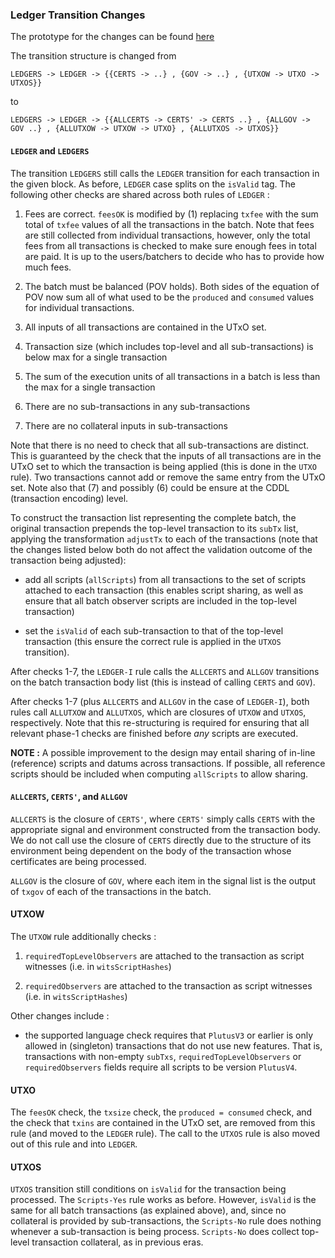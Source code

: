 ### Ledger Transition Changes

The prototype for the changes can be found
[here](https://github.com/IntersectMBO/formal-ledger-specifications/compare/polina-nested-txs)

The transition structure is changed from 

`LEDGERS -> LEDGER -> {{CERTS -> ..} , {GOV -> ..} , {UTXOW -> UTXO -> UTXOS}}`

to

`LEDGERS -> LEDGER -> {{ALLCERTS -> CERTS' -> CERTS ..} , {ALLGOV -> GOV ..} , {ALLUTXOW -> UTXOW -> UTXO} , {ALLUTXOS -> UTXOS}}`



#### `LEDGER` and `LEDGERS`

The transition `LEDGERS` still calls the `LEDGER` transition for each transaction in the given block.
As before, `LEDGER` case splits on the `isValid` tag. The following other checks are shared across both 
rules of `LEDGER` :

1. Fees are correct. `feesOK` is modified by (1) replacing `txfee` with 
the sum total of `txfee` values of all the transactions in the batch. Note that fees are still 
collected from individual transactions, however, only the total fees from all transactions is checked 
to make sure enough fees in total are paid. It is up to the users/batchers to decide who has to provide 
how much fees.

2. The batch must be balanced (POV holds). Both sides of the equation of POV now sum all of what used to be the 
`produced` and `consumed` values for individual transactions. 

3. All inputs of all transactions are contained in the UTxO set. 

4. Transaction size (which includes top-level and all sub-transactions) is below max for a single transaction

5. The sum of the execution units of all transactions in a batch is less than the max for a single transaction 

6. There are no sub-transactions in any sub-transactions

7. There are no collateral inputs in sub-transactions

Note that there is no need to check that all sub-transactions are distinct. This is guaranteed by the check that 
the inputs of all transactions are in the UTxO set to which the transaction is being applied (this is done in the `UTXO` rule).
Two transactions cannot add or remove the same entry from the UTxO set. Note also that (7) and possibly (6) 
could be ensure at the CDDL (transaction encoding) level.

To construct the transaction list representing the complete batch, the original transaction prepends the 
top-level transaction to its `subTx` list, applying the transformation `adjustTx` to each of the 
transactions (note that the changes listed below both do not affect the validation outcome of the transaction
being adjusted):

- add all scripts (`allScripts`) from all transactions to the set of scripts attached to each transaction (this enables script 
sharing, as well as ensure that all batch observer scripts are included in the top-level transaction)

- set the `isValid` of each sub-transaction to that of the top-level transaction (this ensure the correct 
rule is applied in the `UTXOS` transition).

After checks 1-7, the `LEDGER-I` rule calls the `ALLCERTS` and `ALLGOV` transitions on the batch transaction body list 
(this is instead of calling `CERTS` and `GOV`). 

After checks 1-7 (plus  `ALLCERTS` and `ALLGOV` in the case of `LEDGER-I`), both rules call `ALLUTXOW` and `ALLUTXOS`, 
which are closures of `UTXOW` and `UTXOS`, respectively. Note that this re-structuring is required for ensuring that 
all relevant phase-1 checks are finished before *any* scripts are executed.

**NOTE :** A possible improvement to the design may entail sharing of in-line (reference) scripts and datums across transactions.
If possible, all reference scripts should be included when computing `allScripts` to allow sharing.

#### `ALLCERTS`, `CERTS'`, and `ALLGOV`

`ALLCERTS` is the closure of `CERTS'`, where `CERTS'` simply calls `CERTS` with the appropriate signal and environment constructed 
from the transaction body. We do not call use the closure of `CERTS` directly due to the structure of its environment being 
dependent on the body of the transaction whose certificates are being processed.

`ALLGOV` is the closure of `GOV`, where each item in the signal list is the output of `txgov` of each of the transactions in the 
batch.

#### UTXOW 

The `UTXOW` rule additionally checks :

1. `requiredTopLevelObservers` are attached to the transaction as script witnesses (i.e. in `witsScriptHashes`)

2. `requiredObservers` are attached to the transaction as script witnesses (i.e. in `witsScriptHashes`)


Other changes include :

- the supported language check requires that `PlutusV3` or earlier is 
only allowed in (singleton) transactions that do not use new features. That is, 
transactions with non-empty `subTxs`, `requiredTopLevelObservers` or `requiredObservers` fields 
require all scripts to be version `PlutusV4`.


#### UTXO

The `feesOK` check, the `txsize` check, the `produced = consumed` check, 
and the check that `txins` are contained in the UTxO set,
are removed from this rule (and moved to the `LEDGER` rule). The call to the 
`UTXOS` rule is also moved out of this rule and into `LEDGER`.

#### UTXOS

`UTXOS` transition still conditions on `isValid` for the transaction being processed. 
The `Scripts-Yes` rule works as before.
However, `isValid` is the same for all batch transactions
(as explained above), and, since no collateral is provided by sub-transactions, the `Scripts-No` 
rule does nothing whenever a sub-transaction is being process. `Scripts-No` does collect top-level 
transaction collateral, as in previous eras.